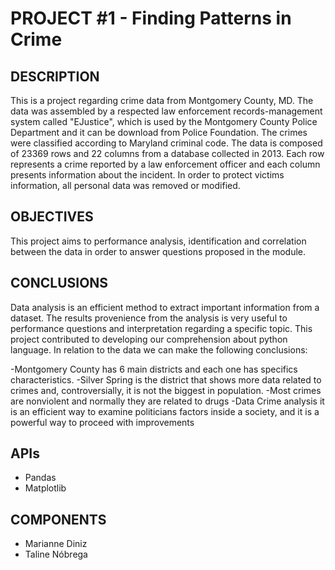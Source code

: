
# PROJECT #1 - Finding Patterns in Crime

## DESCRIPTION
This is a project regarding crime data from Montgomery County, MD. The data was assembled by a respected law enforcement records-management system called "EJustice", which is used by the Montgomery County Police Department and it can be download from Police Foundation. The crimes were classified according to Maryland criminal code. 
The data is composed of 23369 rows and 22 columns from a database collected in 2013. Each row represents a crime reported by a law enforcement officer and each column presents information about the incident. In order to protect victims information, all personal data was removed or modified.

## OBJECTIVES
This project aims to performance analysis, identification and correlation between the data in order to answer questions proposed in the module.

## CONCLUSIONS
Data analysis is an efficient method to extract important information from a dataset. The results provenience from the analysis is very useful to performance questions and interpretation regarding a specific topic. This project contributed to developing our comprehension about python language. In relation to the data we can make the following conclusions:

-Montgomery County has 6 main districts and each one has specifics characteristics.
-Silver Spring is the district that shows more data related to crimes and, controversially, it is not the biggest in population.
-Most crimes are nonviolent and normally they are related to drugs
-Data Crime analysis it is an efficient way to examine politicians factors inside a society, and it is a powerful way to proceed with improvements 

## APIs
- Pandas
- Matplotlib

## COMPONENTS
- Marianne Diniz
- Taline Nóbrega






